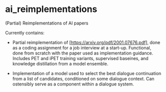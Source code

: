 # ai_reimplementations
(Partial) Reimplementations of AI papers

Currently contains:
- Partial reimplementation of [https://arxiv.org/pdf/2001.07676.pdf], done as a coding assignment for a job interview at a start-up. Functional, done from scratch with the paper used as implementation guidance. Includes PET and iPET training variants, supervised baseines, and knowledge distillation from a model ensemble.

- Implementation of a model used to select the best dialogue continuation from a list of candidates, conditioned on some dialogue context. Can ostensibly serve as a component within a dialogue system.
